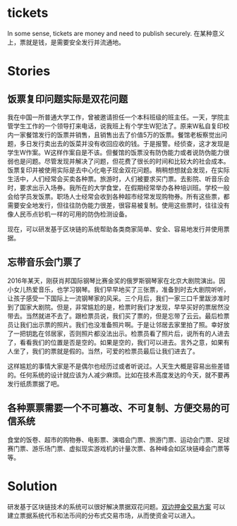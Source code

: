 # tickets
In some sense, tickets are money and need to publish securely. 在某种意义上，票就是钱，是需要安全发行并流通地。

# Stories

## 饭票复印问题实际是双花问题

   我在中国一所普通大学工作，曾被邀请担任一个本科班级的班主任。一天，学院主管学生工作的一个领导打来电话，说我班上有个学生W犯法了。原来W私自复印校内一家餐馆发行的饭票并销售，且销售出去了价值5万的饭票。餐馆老板察觉出问题，多日发行卖出去的饭菜并没有收回应收的钱。于是报警。经侦查，这才发现是学生W作案。W这样作案自是不该。但餐馆的饭票没有防伪能力或者说防伪能力很弱也是问题。尽管发现并解决了问题，但花费了很长的时间和比较大的社会成本。饭票复印并被使用实际是去中心化电子现金双花问题。稍稍想想就会发现，在实际生活中，人们经常会买卖各种票。旅游时，人们被要求买门票。去影院、听音乐会时，要求出示入场券。我所在的大学食堂，在假期经常举办各种培训班。学校一般会给学员发饭票。职场人士经常会收到各种超市经常发现购物券。所有这些票，都需要安全地发行，但往往防伪能力很差，很容易被复制。使用这些票时，往往没有像人民币点钞机一样的可用的防伪检测设备。

   现在，可以研发基于区块链的系统帮助各类商家简单、安全、容易地发行并使用票据。

## 忘带音乐会门票了


   2016年某天，刚获肖邦国际钢琴比赛金奖的俄罗斯钢琴家在北京大剧院演出。因小女儿热爱音乐，也学习钢琴。我们早早地买了三张票，准备到时去大剧院听听，让孩子感受一下国际上一流钢琴家的风采。三个月后，我们一家三口千里跋涉准时到了国家大剧院。但是，非常尴尬的是，检票时我们才发现，早早买好的票居然没带去。当然就进不去了。跟检票员说，我们买了票的，但是忘带了云云。最后检票员让我们出示票的照片。我们也没准备照片啊。于是让邻居去家里拍了照。幸好放了一把钥匙在邻居家，否则照片都没法出示。检票员看了照片后，说所有的人进去了，看看我们的位置是否是空的。如果是空的，我们可以进去。言外之意，如果有人坐了，我们的票就是假的。当然，可爱的检票员最后让我们进去了。

   这样尴尬的事情大家是不是偶尔也经历过或者听说过。人天生大概是容易出些差错的。任何系统的设计就应该为人减少麻烦。比如在技术高度发达的今天，就不要再发行纸质票据了吧。

## 各种票票需要一个不可篡改、不可复制、方便交易的可信系统

   食堂的饭卷、超市的购物券、电影票、演唱会门票、旅游门票、运动会门票、足球赛门票、游乐场门票、虚拟现实游戏机的计量次票、各种峰会如区块链峰会门票等等。

# Solution

   研发基于区块链技术的系统可以很好解决票据双花问题。[双边押金交易方案](https://github.com/iswarm/bilateralContract) 可以建立票据系统代币和法币间的分布式交易市场，从而使资金可以进入。
